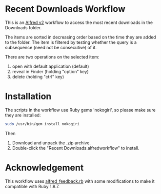 # Recent Downloads Workflow
This is an [Alfred v2](http://www.alfredapp.com) workflow to access
the most recent downloads in the Downloads folder.

The items are sorted in decreasing order based on the time they
are added to the folder. The item is filtered by testing whether
the query is a subsequence (need not be consecutive) of it.  

There are two operations on the selected item:

1. open with default application (default)
2. reveal in Finder (holding "option" key)
3. delete (holding "ctrl" key)

# Installation
The scripts in the workflow use Ruby gems 'nokogiri',
so please make sure they are installed:

```sh
sudo /usr/bin/gem install nokogiri
```

Then

1. Download and unpack the .zip archive.
2. Double-click the "Recent Downloads.alfredworkflow" to install.

# Acknowledgement
This workflow uses [alfred_feedback.rb](https://gist.github.com/4555836)
with some modifications to make it compatible with Ruby 1.8.7.
